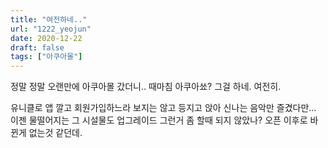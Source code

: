 ```yaml
---
title: "여전하네.."
url: "1222_yeojun"
date: 2020-12-22
draft: false
tags: ["아쿠아몰"]
---
```

정말 정말 오랜만에 아쿠아몰 갔더니.. 때마침 아쿠아쑈? 그걸 하네. 여전히.

유니클로 앱 깔고 회원가입하느라 보지는 않고 등지고 앉아 신나는 음악만 즐겼다만... 이젠 물떨어지는 그 시설물도 업그레이드 그런거 좀 할때 되지 않았나? 오픈 이후로 바뀐게 없는것 같던데.
